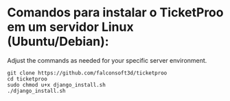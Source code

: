 # Comandos para instalar o TicketProo em um servidor Linux (Ubuntu/Debian):
Adjust the commands as needed for your specific server environment.
```
git clone https://github.com/falconsoft3d/ticketproo
cd ticketproo
sudo chmod u+x django_install.sh
./django_install.sh
```